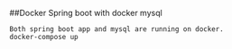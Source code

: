 ##Docker Spring boot with docker mysql 
```shell
Both spring boot app and mysql are running on docker.
docker-compose up
```